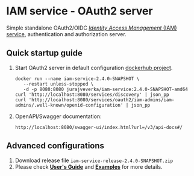 # IAM service - OAuth2 server
Simple standalone OAuth2/OIDC  [*Identity Access Management* (IAM) service](https://github.com/jveverka/iam-service/tree/v2.4.0-SNAPSHOT), authentication and authorization server.

## Quick startup guide
1. Start OAuth2 server in default configuration [dockerhub project](https://hub.docker.com/r/jurajveverka/iam-service).
   ```
   docker run --name iam-service-2.4.0-SNAPSHOT \
      --restart unless-stopped \
      -d -p 8080:8080 jurajveverka/iam-service:2.4.0-SNAPSHOT-amd64
   curl 'http://localhost:8080/services/discovery' | json_pp
   curl 'http://localhost:8080/services/oauth2/iam-admins/iam-admins/.well-known/openid-configuration' | json_pp
   ```
2. OpenAPI/Swagger documentation:
   ```
   http://localhost:8080/swagger-ui/index.html?url=/v3/api-docs#/
   ```
## Advanced configurations
1. Download release file ``iam-service-release-2.4.0-SNAPSHOT.zip``
2. Please check [__User's Guide__](https://github.com/jveverka/iam-service/tree/2.x.x/docs/IAM-user-manual) and
   [__Examples__](https://github.com/jveverka/iam-service/tree/2.x.x/iam-examples) for more details.
